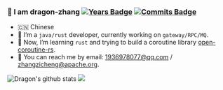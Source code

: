 ### 👋 I am dragon-zhang [![Years Badge](https://badges.pufler.dev/years/dragon-zhang)](https://badges.pufler.dev) [![Commits Badge](https://badges.pufler.dev/commits/monthly/dragon-zhang)](https://badges.pufler.dev)

- 🇨🇳 Chinese
- 🔭 I’m a `java/rust` developer, currently working on `gateway/RPC/MQ`.
- 🌱 Now, I’m learning `rust` and trying to build a coroutine library [open-coroutine-rs](https://github.com/dragon-zhang/open-coroutine-rs).
- 💬 You can reach me by email: 1936978077@qq.com / zhangzicheng@apache.org.

<img src="https://github-readme-stats.vercel.app/api?username=dragon-zhang&show_icons=true&theme=buefy&count_private=true" alt="Dragon's github stats" />

<img src="https://github-profile-trophy.vercel.app/?username=dragon-zhang&column=4&theme=nord&margin-w=15&margin-h=15">
